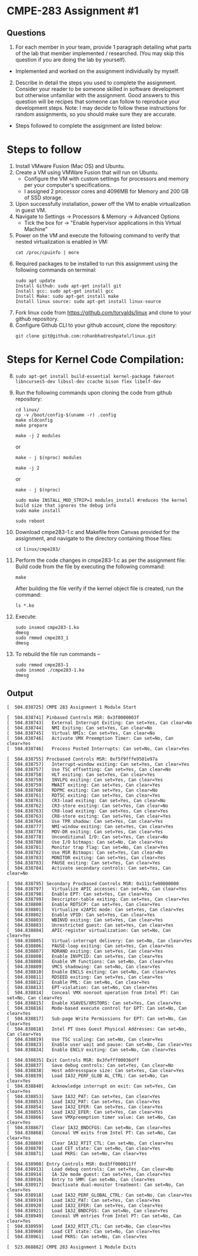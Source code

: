# CMPE-283 Assignment #1
## Questions
1. For each member in your team, provide 1 paragraph detailing what parts of the lab that member implemented / researched. (You may skip this question if you are doing the lab by yourself).
- Implemented and worked on the assignment individually by myself.

2. Describe in detail the steps you used to complete the assignment. Consider your reader to be someone skilled in software development but otherwise unfamiliar  with the assignment. Good answers to this question will be recipes that someone can follow to reproduce your development steps.
Note: I may decide to follow these instructions for random assignments, so you should make sure they are accurate.
- Steps followed to complete the assignment are listed below: 

# Steps to follow
1. Install VMware Fusion (Mac OS) and Ubuntu.
2. Create a VM using VMWare Fusion that will run on Ubuntu.
    - Configure the VM with custom settings for processors and memory per your computer's specifications. 
    - I assigned 2 processor cores and 4096MB for Memory and 200 GB of SSD storage. 
2. Upon successfully installation, power off the VM to enable virtualization in guest VM.
3. Navigate to Settings -> Processors & Memory -> Advanced Options
    - Tick the box for -> "Enable hypervisor applications in this Virtual Machine"
4. Power on the VM and execute the following command to verify that nested virtualization is enabled in VM:
    ```
    cat /proc/cpuinfo | more
    ```
5. Required packages to be installed to run this assignment using the following commands on terminal:
    ```
    sudo apt update
    Install Github: sudo apt-get install git
    Install gcc: sudo apt-get install gcc
    Install Make: sudo apt-get install make
    Install linux source: sudo apt-get install linux-source
    ```
6. Fork linux code from https://github.com/torvalds/linux and clone to your github repository.
7. Configure Github CLI to your github account, clone the repository:
    ```
    git clone git@github.com:rohanbhadreshpatel/linux.git  
    ```
# Steps for Kernel Code Compilation:
8. ```
   sudo apt-get install build-essential kernel-package fakeroot libncurses5-dev libssl-dev ccache bison flex libelf-dev
   ```
9. Run the following commands upon cloning the code from github repository:
    ```
    cd linux/
    cp -v /boot/config-$(uname -r) .config
    make oldconfig  
    make prepare
    ```
    ```
    make -j 2 modules
    ```
    or 
    ```
    make - j $(nproc) modules
    ```
    ```
    make -j 2 
    ```
    or 
    ```
    make - j $(nproc)
    ```
    ```
    sudo make INSTALL_MOD_STRIP=1 modules_install #reduces the kernel build size that ignores the debug info
    sudo make install
    
    sudo reboot
    ```
10. Download cmpe283-1.c and Makefile from Canvas provided for the assignment, and navigate to the directory containing those files:
    ```
    cd linux/cmpe283/
    ```    
11. Perform the code changes in cmpe283-1.c as per the assignment file:
    Build code from the file by executing the following command:
    ```
    make
    ```
    After building the file verify if the kernel object file is created, run the command:
    ```
    ls *.ko
    ```
12. Execute:
    ```
    sudo insmod cmpe283-1.ko
    dmesg
    sudo rmmod cmpe283_1
    dmesg
    ```
13. To rebuild the file run commands – 
    ```
    sudo rmmod cmpe283-1
    sudo insmod ./cmpe283-1.ko
    dmesg
    ```
## Output
```
[  504.838725] CMPE 283 Assignment 1 Module Start

[  504.838741] Pinbased Controls MSR: 0x3f0000003f
[  504.838743]   External Interrupt Exiting: Can set=Yes, Can clear=No
[  504.838744]   NMI Exiting: Can set=Yes, Can clear=No
[  504.838745]   Virtual NMIs: Can set=Yes, Can clear=No
[  504.838746]   Activate VMX Preemption Timer: Can set=No, Can clear=Yes
[  504.838746]   Process Posted Interrupts: Can set=No, Can clear=Yes

[  504.838755] Procbased Controls MSR: 0xf5f9fffe9501e97a
[  504.838757]   Interrupt-window exiting: Can set=Yes, Can clear=Yes
[  504.838757]   Use TSC offsetting: Can set=Yes, Can clear=No
[  504.838758]   HLT exiting: Can set=Yes, Can clear=Yes
[  504.838759]   INVLPG exiting: Can set=Yes, Can clear=Yes
[  504.838759]   MWAIT exiting: Can set=Yes, Can clear=Yes
[  504.838760]   RDPMC exiting: Can set=Yes, Can clear=No
[  504.838761]   RDTSC exiting: Can set=Yes, Can clear=Yes
[  504.838761]   CR3-load exiting: Can set=Yes, Can clear=No
[  504.838762]   CR3-store exiting: Can set=Yes, Can clear=No
[  504.838763]   CR8-load exiting: Can set=Yes, Can clear=Yes
[  504.838763]   CR8-store exiting: Can set=Yes, Can clear=Yes
[  504.838764]   Use TPR shadow: Can set=Yes, Can clear=Yes
[  504.838777]   NMI-window exiting: Can set=Yes, Can clear=Yes
[  504.838778]   MOV-DR exiting: Can set=Yes, Can clear=Yes
[  504.838778]   Unconditional I/O: Can set=Yes, Can clear=No
[  504.838780]   Use I/O bitmaps: Can set=No, Can clear=Yes
[  504.838781]   Monitor trap flag: Can set=No, Can clear=Yes
[  504.838782]   Use MSR Bitmaps: Can set=Yes, Can clear=No
[  504.838783]   MONITOR exiting: Can set=Yes, Can clear=Yes
[  504.838783]   PAUSE exiting: Can set=Yes, Can clear=Yes
[  504.838784]   Activate secondary controls: Can set=Yes, Can clear=No

[  504.838795] Secondary Procbased Controls MSR: 0x111cfe00000000
[  504.838797]   Virtualize APIC accesses: Can set=No, Can clear=Yes
[  504.838798]   Enable EPT: Can set=Yes, Can clear=Yes
[  504.838799]   Descriptor-table exiting: Can set=Yes, Can clear=Yes
[  504.838800]   Enable RDTSCP: Can set=Yes, Can clear=Yes
[  504.838801]   Virtualize x2APIC mode: Can set=Yes, Can clear=Yes
[  504.838802]   Enable VPID: Can set=Yes, Can clear=Yes
[  504.838803]   WBINVD exiting: Can set=Yes, Can clear=Yes
[  504.838803]   Unrestricted guest: Can set=Yes, Can clear=Yes
[  504.838804]   APIC-register virtualization: Can set=No, Can clear=Yes
[  504.838805]   Virtual-interrupt delivery: Can set=No, Can clear=Yes
[  504.838806]   PAUSE-loop exiting: Can set=Yes, Can clear=Yes
[  504.838807]   RDRAND exiting: Can set=Yes, Can clear=Yes
[  504.838808]   Enable INVPCID: Can set=Yes, Can clear=Yes
[  504.838808]   Enable VM functions: Can set=No, Can clear=Yes
[  504.838809]   VMCS shadowing: Can set=No, Can clear=Yes
[  504.838810]   Enable ENCLS exiting: Can set=No, Can clear=Yes
[  504.838811]   RDSEED exiting: Can set=Yes, Can clear=Yes
[  504.838812]   Enable PML: Can set=No, Can clear=Yes
[  504.838813]   EPT-violation: Can set=No, Can clear=Yes
[  504.838814]   Conceal VMX nonroot operation from Intel PT: Can set=No, Can clear=Yes
[  504.838815]   Enable XSAVES/XRSTORS: Can set=Yes, Can clear=Yes
[  504.838816]   Mode-based execute control for EPT: Can set=No, Can clear=Yes
[  504.838817]   Sub-page Write Permissions for EPT: Can set=No, Can clear=Yes
[  504.838818]   Intel PT Uses Guest Physical Addresses: Can set=No, Can clear=Yes
[  504.838819]   Use TSC scaling: Can set=No, Can clear=Yes
[  504.838823]   Enable user wait and pause: Can set=No, Can clear=Yes
[  504.838824]   Enable ENCLV exiting: Can set=No, Can clear=Yes

[  504.838835] Exit Controls MSR: 0x3fefff00036dff
[  504.838837]   Save debug controls: Can set=Yes, Can clear=No
[  504.838838]   Host addressspace size: Can set=Yes, Can clear=Yes
[  504.838839]   Load IA32_PERF_GLOB AL_CTRL: Can set=No, Can clear=Yes
[  504.838840]   Acknowledge interrupt on exit: Can set=Yes, Can clear=Yes
[  504.838853]   Save IA32_PAT: Can set=Yes, Can clear=Yes
[  504.838853]   Load IA32_PAT: Can set=Yes, Can clear=Yes
[  504.838854]   Save IA32_EFER: Can set=Yes, Can clear=Yes
[  504.838855]   Load IA32_EFER: Can set=Yes, Can clear=Yes
[  504.838866]   Save VMXpreemption timer value: Can set=No, Can clear=Yes
[  504.838867]   Clear IA32_BNDCFGS: Can set=No, Can clear=Yes
[  504.838868]   Conceal VM exits from Intel PT: Can set=No, Can clear=Yes
[  504.838869]   Clear IA32_RTIT_CTL: Can set=No, Can clear=Yes
[  504.838870]   Load CET state: Can set=No, Can clear=Yes
[  504.838871]   Load PKRS: Can set=No, Can clear=Yes

[  504.838908] Entry Controls MSR: 0xd3ff000011ff
[  504.838913]   Load debug controls: Can set=Yes, Can clear=No
[  504.838914]   IA-32e mode guest: Can set=Yes, Can clear=Yes
[  504.838916]   Entry to SMM: Can set=No, Can clear=Yes
[  504.838917]   Deactivate dual-monitor treatment: Can set=No, Can clear=Yes
[  504.838918]   Load IA32_PERF_GLOBAL_CTRL: Can set=No, Can clear=Yes
[  504.838919]   Load IA32_PAT: Can set=Yes, Can clear=Yes
[  504.838920]   Load IA32_EFER: Can set=Yes, Can clear=Yes
[  504.838921]   Load IA32_BNDCFGS: Can set=No, Can clear=Yes
[  504.838949]   Conceal VM entries from Intel PT: Can set=No, Can clear=Yes
[  504.838959]   Load IA32_RTIT_CTL: Can set=No, Can clear=Yes
[  504.838960]   Load CET state: Can set=No, Can clear=Yes
[  504.838961]   Load PKRS: Can set=No, Can clear=Yes

[  523.868882] CMPE 283 Assignment 1 Module Exits
``` 

